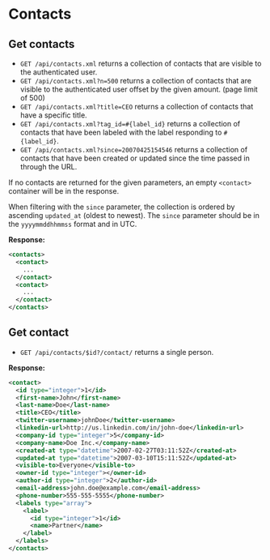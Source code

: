 Contacts
======

Get contacts
----------

* `GET /api/contacts.xml` returns a collection of contacts that are visible to the authenticated user.
* `GET /api/contacts.xml?n=500` returns a collection of contacts that are visible to the authenticated user offset by the given amount. (page limit of 500)
* `GET /api/contacts.xml?title=CEO` returns a collection of contacts that have a specific title.
* `GET /api/contacts.xml?tag_id=#{label_id}` returns a collection of contacts that have been labeled with the label responding to `#{label_id}`.
* `GET /api/contacts.xml?since=20070425154546` returns a collection of contacts that have been created or updated since the time passed in through the URL.

If no contacts are returned for the given parameters, an empty `<contact>` container will be in the response.

When filtering with the `since` parameter, the collection is ordered by ascending `updated_at` (oldest to newest). The `since` parameter should be in the `yyyymmddhhmmss` format and in UTC.

**Response:**

``` xml
<contacts>
  <contact>
    ...
  </contact>
  <contact>
    ...
  </contact>
</contacts>
```


Get contact
----------

* `GET /api/contacts/$id?/contact/` returns a single person.

**Response:**

``` xml
<contact>
  <id type="integer">1</id>
  <first-name>John</first-name>
  <last-name>Doe</last-name>
  <title>CEO</title>
  <twitter-username>johnDoe</twitter-username>
  <linkedin-url>http://us.linkedin.com/in/john-doe</linkedin-url>
  <company-id type="integer">5</company-id>
  <company-name>Doe Inc.</company-name>
  <created-at type="datetime">2007-02-27T03:11:52Z</created-at>
  <updated-at type="datetime">2007-03-10T15:11:52Z</updated-at>
  <visible-to>Everyone</visible-to>
  <owner-id type="integer"></owner-id>
  <author-id type="integer">2</author-id>
  <email-address>john.doe@example.com</email-address>
  <phone-number>555-555-5555</phone-number>
  <labels type="array">
    <label>
      <id type="integer">1</id>
      <name>Partner</name>
    </label>
  </labels>
</contacts>
```
